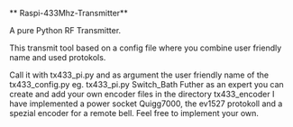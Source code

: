 ** Raspi-433Mhz-Transmitter**

A pure Python RF Transmitter. 

This transmit tool based on a config file where you combine user friendly name and used protokols.

Call it with tx433_pi.py and as argument the user friendly name of the tx433_config.py
eg.  tx433_pi.py Switch_Bath
Futher as an expert you can create and add your own encoder files in the directory tx433_encoder
I have implemented a power socket Quigg7000, the ev1527 protokoll and a spezial encoder for a remote bell.
Feel free to implement your own.
